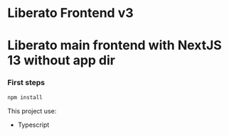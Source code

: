 # Liberato Frontend v3

# Liberato main frontend with NextJS 13 without app dir

### First steps

```js
npm install
```

This project use:

- Typescript
